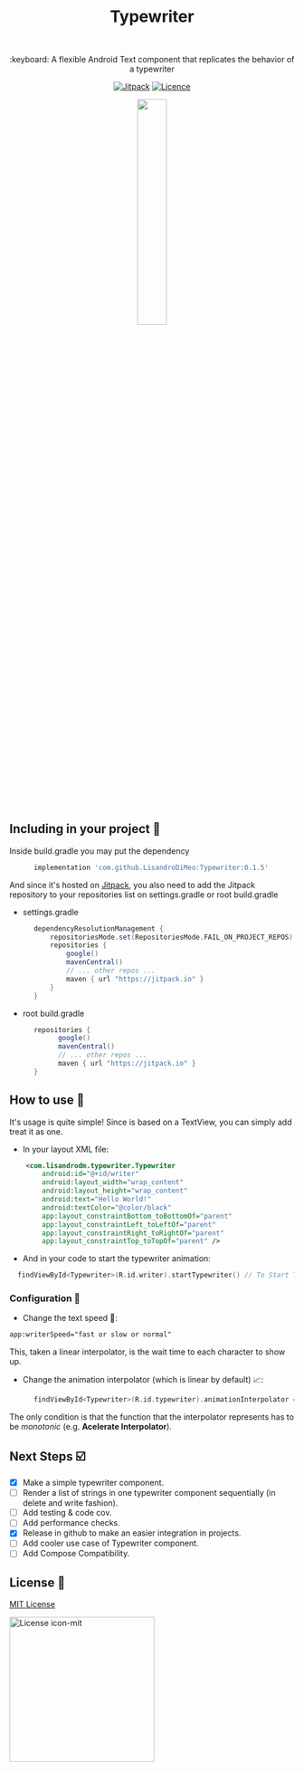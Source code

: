 <h1 align="center"> Typewriter </h1></br>

<p align="center">
:keyboard: A flexible Android Text component that replicates the behavior of a typewriter
</p>

<p align="center">
      <a href="https://jitpack.io/#LisandroDiMeo/Typewriter"><img alt="Jitpack" src="https://jitpack.io/v/LisandroDiMeo/Typewriter.svg"/></a>
      <a href="https://opensource.org/licenses/MIT"><img alt="Licence" src="https://img.shields.io/badge/license-MIT-red"/></a>
</p>
      
<p align="center">
<img src="https://user-images.githubusercontent.com/22039840/155913161-545c3b2c-7784-4666-bafb-85ad76d272a0.gif" width="32%"/>
</p>

## Including in your project 🧐

Inside build.gradle you may put the dependency 

```gradle
      implementation 'com.github.LisandroDiMeo:Typewriter:0.1.5'
```

And since it's hosted on [Jitpack](https://jitpack.io), you also need to add the Jitpack repository to your repositories list on settings.gradle or root build.gradle

- settings.gradle
```gradle
      dependencyResolutionManagement {
          repositoriesMode.set(RepositoriesMode.FAIL_ON_PROJECT_REPOS)
          repositories {
              google()
              mavenCentral()
              // ... other repos ...
              maven { url "https://jitpack.io" }
          }
      }
```
- root build.gradle
```gradle
      repositories {
            google()
            mavenCentral()
            // ... other repos ...
            maven { url "https://jitpack.io" }
      }

```

## How to use 🤔

It's usage is quite simple! Since is based on a TextView, you can simply add treat it as one. 

- In your layout XML file:
```xml
    <com.lisandrodm.typewriter.Typewriter
        android:id="@+id/writer"
        android:layout_width="wrap_content"
        android:layout_height="wrap_content"
        android:text="Hello World!"
        android:textColor="@color/black"
        app:layout_constraintBottom_toBottomOf="parent"
        app:layout_constraintLeft_toLeftOf="parent"
        app:layout_constraintRight_toRightOf="parent"
        app:layout_constraintTop_toTopOf="parent" />
```
- And in your code to start the typewriter animation:
```kotlin
  findViewById<Typewriter>(R.id.writer).startTypewriter() // To Start Typewriter animation. 
```

### Configuration 🔧

- Change the text speed 🏃:
```xml
app:writerSpeed="fast or slow or normal" 
```
This, taken a linear interpolator, is the wait time to each character to show up. 

- Change the animation interpolator (which is linear by default) 📈:
```kotlin
      findViewById<Typewriter>(R.id.typewriter).animationInterpolator = AccelerateInterpolator()
```
The only condition is that the function that the interpolator represents has to be *monotonic* (e.g. **Acelerate Interpolator**).

## Next Steps ☑️

- [x] Make a simple typewriter component.
- [ ] Render a list of strings in one typewriter component sequentially (in delete and write fashion).
- [ ] Add testing & code cov.
- [ ] Add performance checks.
- [x] Release in github to make an easier integration in projects.
- [ ] Add cooler use case of Typewriter component.
- [ ] Add Compose Compatibility. 

## License 📖

[MIT License](https://github.com/LisandroDiMeo/Typewriter/blob/main/LICENSE)

<a title="User:ZyMOS, Public domain, via Wikimedia Commons" href="https://commons.wikimedia.org/wiki/File:License_icon-mit.svg"><img width="256" alt="License icon-mit" src="https://upload.wikimedia.org/wikipedia/commons/thumb/c/c3/License_icon-mit.svg/256px-License_icon-mit.svg.png"></a>

